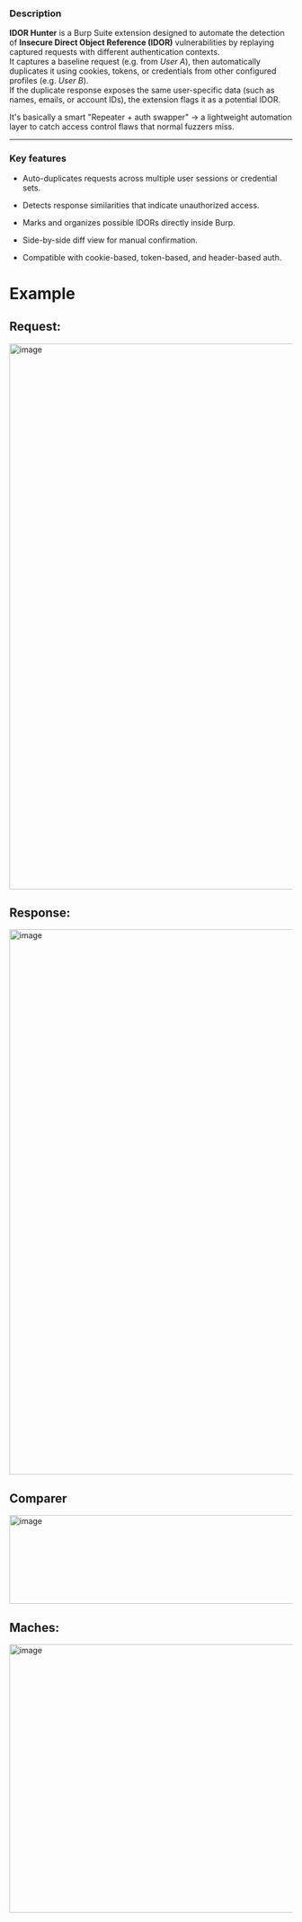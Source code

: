 ### **Description**

**IDOR Hunter** is a Burp Suite extension designed to automate the detection of **Insecure Direct Object Reference (IDOR)** vulnerabilities by replaying captured requests with different authentication contexts.\
It captures a baseline request (e.g. from *User A*), then automatically duplicates it using cookies, tokens, or credentials from other configured profiles (e.g. *User B*).\
If the duplicate response exposes the same user-specific data (such as names, emails, or account IDs), the extension flags it as a potential IDOR.

It's basically a smart "Repeater + auth swapper" -> a lightweight automation layer to catch access control flaws that normal fuzzers miss.

* * * * *

### **Key features**

-   Auto-duplicates requests across multiple user sessions or credential sets.

-   Detects response similarities that indicate unauthorized access.

-   Marks and organizes possible IDORs directly inside Burp.

-   Side-by-side diff view for manual confirmation.

-   Compatible with cookie-based, token-based, and header-based auth.

# Example

## Request:

<img width="1916" height="972" alt="image" src="https://github.com/user-attachments/assets/7145d0e5-0b85-40d9-885c-09d64a158b0a" />

## Response:

<img width="1919" height="971" alt="image" src="https://github.com/user-attachments/assets/4d669b8f-3f0c-4b16-bbfd-cba1846fb424" />


## Comparer

<img width="1916" height="158" alt="image" src="https://github.com/user-attachments/assets/bfc617fb-83da-4e63-ae1f-8f720035c747" />

## Maches:

<img width="1916" height="478" alt="image" src="https://github.com/user-attachments/assets/ecfc052c-34fe-49da-8386-c65f29a0358d" />

